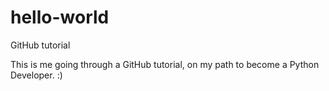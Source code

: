 # hello-world
GitHub tutorial 

This is me going through a GitHub tutorial, on my path to become a Python Developer. :)


